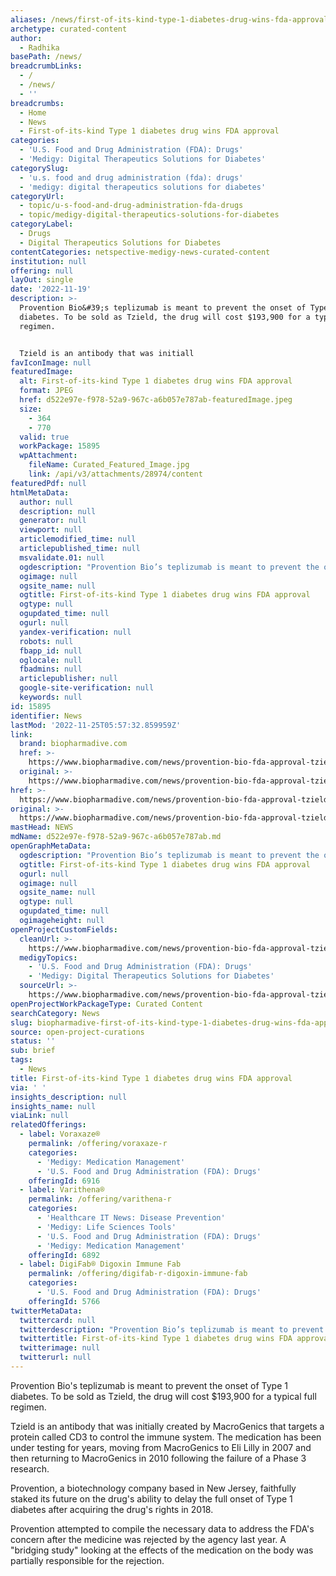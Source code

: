 ```yaml
---
aliases: /news/first-of-its-kind-type-1-diabetes-drug-wins-fda-approval
archetype: curated-content
author:
  - Radhika
basePath: /news/
breadcrumbLinks:
  - /
  - /news/
  - ''
breadcrumbs:
  - Home
  - News
  - First-of-its-kind Type 1 diabetes drug wins FDA approval
categories:
  - 'U.S. Food and Drug Administration (FDA): Drugs'
  - 'Medigy: Digital Therapeutics Solutions for Diabetes'
categorySlug:
  - 'u.s. food and drug administration (fda): drugs'
  - 'medigy: digital therapeutics solutions for diabetes'
categoryUrl:
  - topic/u-s-food-and-drug-administration-fda-drugs
  - topic/medigy-digital-therapeutics-solutions-for-diabetes
categoryLabel:
  - Drugs
  - Digital Therapeutics Solutions for Diabetes
contentCategories: netspective-medigy-news-curated-content
institution: null
offering: null
layOut: single
date: '2022-11-19'
description: >-
  Provention Bio&#39;s teplizumab is meant to prevent the onset of Type 1
  diabetes. To be sold as Tzield, the drug will cost $193,900 for a typical full
  regimen.


  Tzield is an antibody that was initiall
favIconImage: null
featuredImage:
  alt: First-of-its-kind Type 1 diabetes drug wins FDA approval
  format: JPEG
  href: d522e97e-f978-52a9-967c-a6b057e787ab-featuredImage.jpeg
  size:
    - 364
    - 770
  valid: true
  workPackage: 15895
  wpAttachment:
    fileName: Curated_Featured_Image.jpg
    link: /api/v3/attachments/28974/content
featuredPdf: null
htmlMetaData:
  author: null
  description: null
  generator: null
  viewport: null
  articlemodified_time: null
  articlepublished_time: null
  msvalidate.01: null
  ogdescription: "Provention Bio’s teplizumab is meant to prevent the onset of Type 1 diabetes. To be sold as Tzield, the drug will cost $193,900 for a typical full regimen.\_"
  ogimage: null
  ogsite_name: null
  ogtitle: First-of-its-kind Type 1 diabetes drug wins FDA approval
  ogtype: null
  ogupdated_time: null
  ogurl: null
  yandex-verification: null
  robots: null
  fbapp_id: null
  oglocale: null
  fbadmins: null
  articlepublisher: null
  google-site-verification: null
  keywords: null
id: 15895
identifier: News
lastMod: '2022-11-25T05:57:32.859959Z'
link:
  brand: biopharmadive.com
  href: >-
    https://www.biopharmadive.com/news/provention-bio-fda-approval-tzield-diabetes/636931/
  original: >-
    https://www.biopharmadive.com/news/provention-bio-fda-approval-tzield-diabetes/636931/
href: >-
  https://www.biopharmadive.com/news/provention-bio-fda-approval-tzield-diabetes/636931/
original: >-
  https://www.biopharmadive.com/news/provention-bio-fda-approval-tzield-diabetes/636931/
mastHead: NEWS
mdName: d522e97e-f978-52a9-967c-a6b057e787ab.md
openGraphMetaData:
  ogdescription: "Provention Bio’s teplizumab is meant to prevent the onset of Type 1 diabetes. To be sold as Tzield, the drug will cost $193,900 for a typical full regimen.\_"
  ogtitle: First-of-its-kind Type 1 diabetes drug wins FDA approval
  ogurl: null
  ogimage: null
  ogsite_name: null
  ogtype: null
  ogupdated_time: null
  ogimageheight: null
openProjectCustomFields:
  cleanUrl: >-
    https://www.biopharmadive.com/news/provention-bio-fda-approval-tzield-diabetes/636931/
  medigyTopics:
    - 'U.S. Food and Drug Administration (FDA): Drugs'
    - 'Medigy: Digital Therapeutics Solutions for Diabetes'
  sourceUrl: >-
    https://www.biopharmadive.com/news/provention-bio-fda-approval-tzield-diabetes/636931/
openProjectWorkPackageType: Curated Content
searchCategory: News
slug: biopharmadive-first-of-its-kind-type-1-diabetes-drug-wins-fda-approval
source: open-project-curations
status: ''
sub: brief
tags:
  - News
title: First-of-its-kind Type 1 diabetes drug wins FDA approval
via: ' '
insights_description: null
insights_name: null
viaLink: null
relatedOfferings:
  - label: Voraxaze®
    permalink: /offering/voraxaze-r
    categories:
      - 'Medigy: Medication Management'
      - 'U.S. Food and Drug Administration (FDA): Drugs'
    offeringId: 6916
  - label: Varithena®
    permalink: /offering/varithena-r
    categories:
      - 'Healthcare IT News: Disease Prevention'
      - 'Medigy: Life Sciences Tools'
      - 'U.S. Food and Drug Administration (FDA): Drugs'
      - 'Medigy: Medication Management'
    offeringId: 6892
  - label: DigiFab® Digoxin Immune Fab
    permalink: /offering/digifab-r-digoxin-immune-fab
    categories:
      - 'U.S. Food and Drug Administration (FDA): Drugs'
    offeringId: 5766
twitterMetaData:
  twittercard: null
  twitterdescription: "Provention Bio’s teplizumab is meant to prevent the onset of Type 1 diabetes. To be sold as Tzield, the drug will cost $193,900 for a typical full regimen.\_"
  twittertitle: First-of-its-kind Type 1 diabetes drug wins FDA approval
  twitterimage: null
  twitterurl: null
---
```

Provention Bio&#39;s teplizumab is meant to prevent the onset of Type 1 diabetes. To be sold as Tzield, the drug will cost $193,900 for a typical full regimen.

Tzield is an antibody that was initially created by MacroGenics that targets a protein called CD3 to control the immune system. The medication has been under testing for years, moving from MacroGenics to Eli Lilly in 2007 and then returning to MacroGenics in 2010 following the failure of a Phase 3 research.

Provention, a biotechnology company based in New Jersey, faithfully staked its future on the drug&#39;s ability to delay the full onset of Type 1 diabetes after acquiring the drug&#39;s rights in 2018.

Provention attempted to compile the necessary data to address the FDA&#39;s concern after the medicine was rejected by the agency last year. A &quot;bridging study&quot; looking at the effects of the medication on the body was partially responsible for the rejection.